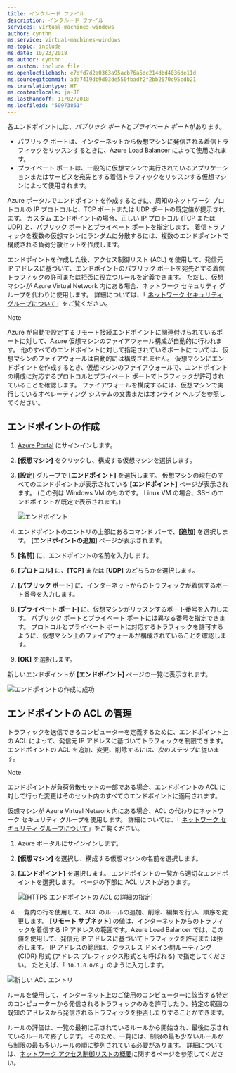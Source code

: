 ```yaml
---
title: インクルード ファイル
description: インクルード ファイル
services: virtual-machines-windows
author: cynthn
ms.service: virtual-machines-windows
ms.topic: include
ms.date: 10/23/2018
ms.author: cynthn
ms.custom: include file
ms.openlocfilehash: e7dfd7d2a0363a95acb76a5dc214dbd4036de11d
ms.sourcegitcommit: ada7419db9d03de550fbadf2f2bb2670c95cdb21
ms.translationtype: HT
ms.contentlocale: ja-JP
ms.lasthandoff: 11/02/2018
ms.locfileid: "50973861"
---
```

各エンドポイントには、*パブリック ポート*と*プライベート ポート*があります。

* パブリック ポートは、インターネットから仮想マシンに発信される着信トラフィックをリッスンするときに、Azure Load Balancer によって使用されます。
* プライベート ポートは、一般的に仮想マシンで実行されているアプリケーションまたはサービスを宛先とする着信トラフィックをリッスンする仮想マシンによって使用されます。

Azure ポータルでエンドポイントを作成するときに、周知のネットワーク プロトコルの IP プロトコルと、TCP ポートまたは UDP ポートの既定値が提示されます。 カスタム エンドポイントの場合、正しい IP プロトコル (TCP または UDP) と、パブリック ポートとプライベート ポートを指定します。 着信トラフィックを複数の仮想マシンにランダムに分散するには、複数のエンドポイントで構成される負荷分散セットを作成します。

エンドポイントを作成した後、アクセス制御リスト (ACL) を使用して、発信元 IP アドレスに基づいて、エンドポイントのパブリック ポートを宛先とする着信トラフィックの許可または拒否に役立つルールを定義できます。 ただし、仮想マシンが Azure Virtual Network 内にある場合、ネットワーク セキュリティ グループを代わりに使用します。 詳細については、「 [ネットワーク セキュリティ グループについて](../articles/virtual-network/security-overview.md)」をご覧ください。

> [!NOTE]
> Azure が自動で設定するリモート接続エンドポイントに関連付けられているポートに対して、Azure 仮想マシンのファイアウォール構成が自動的に行われます。 他のすべてのエンドポイントに対して指定されているポートについては、仮想マシンのファイアウォールは自動的には構成されません。 仮想マシンにエンドポイントを作成するとき、仮想マシンのファイアウォールで、エンドポイントの構成に対応するプロトコルとプライベート ポートでトラフィックが許可されていることを確認します。 ファイアウォールを構成するには、仮想マシンで実行しているオペレーティング システムの文書またはオンライン ヘルプを参照してください。
>
>

## <a name="create-an-endpoint"></a>エンドポイントの作成
1. [Azure Portal](https://portal.azure.com) にサインインします。

2. **[仮想マシン]** をクリックし、構成する仮想マシンを選択します。

3. **[設定]** グループで **[エンドポイント]** を選択します。 仮想マシンの現在のすべてのエンドポイントが表示されている **[エンドポイント]** ページが表示されます。 (この例は Windows VM のものです。 Linux VM の場合、SSH のエンドポイントが既定で表示されます。)

   <!-- ![Endpoints](./media/virtual-machines-common-classic-setup-endpoints/endpointswindows.png) -->
   ![エンドポイント](./media/virtual-machines-common-classic-setup-endpoints/endpointsblade.png)


4. エンドポイントのエントリの上部にあるコマンド バーで、**[追加]** を選択します。 **[エンドポイントの追加]** ページが表示されます。

5. **[名前]** に、エンドポイントの名前を入力します。

6. **[プロトコル]** に、**[TCP]** または **[UDP]** のどちらかを選択します。

7. **[パブリック ポート]** に、インターネットからのトラフィックが着信するポート番号を入力します。 

8. **[プライベート ポート]** に、仮想マシンがリッスンするポート番号を入力します。 パブリック ポートとプライベート ポートには異なる番号を指定できます。 プロトコルとプライベート ポートに対応するトラフィックを許可するように、仮想マシン上のファイアウォールが構成されていることを確認します。

9. **[OK]** を選択します。

新しいエンドポイントが **[エンドポイント]** ページの一覧に表示されます。

![エンドポイントの作成に成功](./media/virtual-machines-common-classic-setup-endpoints/endpointcreated.png)

## <a name="manage-the-acl-on-an-endpoint"></a>エンドポイントの ACL の管理
トラフィックを送信できるコンピューターを定義するために、エンドポイント上の ACL によって、発信元 IP アドレスに基づいてトラフィックを制限できます。 エンドポイントの ACL を追加、変更、削除するには、次のステップに従います。

> [!NOTE]
> エンドポイントが負荷分散セットの一部である場合、エンドポイントの ACL に対して行った変更はそのセット内のすべてのエンドポイントに適用されます。
>
>

仮想マシンが Azure Virtual Network 内にある場合、ACL の代わりにネットワーク セキュリティ グループを使用します。 詳細については、「 [ネットワーク セキュリティ グループについて](../articles/virtual-network/security-overview.md)」をご覧ください。

1. Azure ポータルにサインインします。

2. **[仮想マシン]** を選択し、構成する仮想マシンの名前を選択します。

3. **[エンドポイント]** を選択します。 エンドポイントの一覧から適切なエンドポイントを選択します。 ページの下部に ACL リストがあります。

   ![[HTTPS エンドポイントの ACL の詳細の指定]](./media/virtual-machines-common-classic-setup-endpoints/aclpreentry.png)

4. 一覧内の行を使用して、ACL のルールの追加、削除、編集を行い、順序を変更します。 **[リモート サブネット]** の値は、インターネットからのトラフィックを着信する IP アドレスの範囲です。Azure Load Balancer では、この値を使用して、発信元 IP アドレスに基づいてトラフィックを許可または拒否します。 IP アドレスの範囲は、クラスレス ドメイン間ルーティング (CIDR) 形式 (アドレス プレフィックス形式とも呼ばれる) で指定してください。 たとえば、「 `10.1.0.0/8` 」のように入力します。

 ![新しい ACL エントリ](./media/virtual-machines-common-classic-setup-endpoints/newaclentry.png)


ルールを使用して、インターネット上のご使用のコンピューターに該当する特定のコンピューターから発信されるトラフィックのみを許可したり、特定の範囲の既知のアドレスから発信されるトラフィックを拒否したりすることができます。

ルールの評価は、一覧の最初に示されているルールから開始され、最後に示されているルールで終了します。 そのため、一覧には、制限の最も少ないルールから制限の最も多いルールの順に整列されている必要があります。 詳細については、[ネットワーク アクセス制御リストの概要](../articles/virtual-network/virtual-networks-acl.md)に関するページを参照してください。
